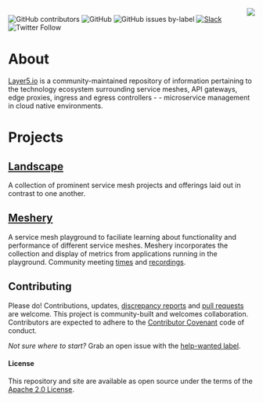 <img align="right" src="https://layer5.io/assets/images/cube-sh-small.png" />

![GitHub contributors](https://img.shields.io/github/contributors/layer5io/layer5.svg)
![GitHub](https://img.shields.io/github/license/layer5io/layer5.svg) 
![GitHub issues by-label](https://img.shields.io/github/issues/layer5io/layer5/help%20wanted.svg?color=%23DDDD00)
[![Slack](http://slack.layer5.io/badge.svg)](http://slack.layer5.io)
![Twitter Follow](https://img.shields.io/twitter/follow/layer5.svg?label=Follow&style=social)

# About
[Layer5.io](https://layer5.io) is a community-maintained repository of information pertaining to the technology ecosystem surrounding service meshes, API gateways, edge proxies, ingress and egress controllers - - microservice management in cloud native environments. 

# Projects

## [Landscape](https://layer5.io/landscape)
A collection of prominent service mesh projects and offerings laid out in contrast to one another.

## [Meshery](https://layer5.io/meshery)
A service mesh playground to faciliate learning about functionality and performance of different service meshes. Meshery incorporates the collection and display of metrics from applications running in the playground. Community meeting [times](https://layer5.io/meshery/#contributing) and [recordings](https://www.youtube.com/channel/UCFL1af7_wdnhHXL1InzaMvA).

## <a name="contributing">Contributing</a>
Please do! Contributions, updates, [discrepancy reports](/../../issues) and [pull requests](/../../pulls) are welcome. This project is community-built and welcomes collaboration. Contributors are expected to adhere to the [Contributor Covenant](http://contributor-covenant.org) code of conduct.

*Not sure where to start?* Grab an open issue with the [help-wanted label](../../labels/help%20wanted).

#### License

This repository and site are available as open source under the terms of the [Apache 2.0 License](https://opensource.org/licenses/Apache-2.0).
